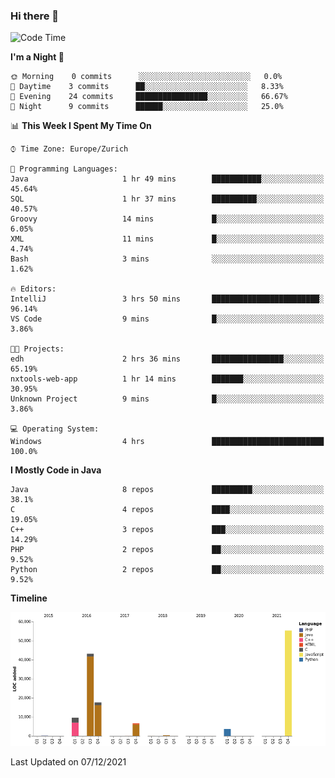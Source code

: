 ### Hi there 👋

<!--START_SECTION:waka-->
![Code Time](http://img.shields.io/badge/Code%20Time-3%2C270%20hrs%2029%20mins-blue)

**I'm a Night 🦉** 

```text
🌞 Morning    0 commits      ░░░░░░░░░░░░░░░░░░░░░░░░░   0.0% 
🌆 Daytime    3 commits      ██░░░░░░░░░░░░░░░░░░░░░░░   8.33% 
🌃 Evening    24 commits     ████████████████░░░░░░░░░   66.67% 
🌙 Night      9 commits      ██████░░░░░░░░░░░░░░░░░░░   25.0%

```


📊 **This Week I Spent My Time On** 

```text
⌚︎ Time Zone: Europe/Zurich

💬 Programming Languages: 
Java                     1 hr 49 mins        ███████████░░░░░░░░░░░░░░   45.64% 
SQL                      1 hr 37 mins        ██████████░░░░░░░░░░░░░░░   40.57% 
Groovy                   14 mins             █░░░░░░░░░░░░░░░░░░░░░░░░   6.05% 
XML                      11 mins             █░░░░░░░░░░░░░░░░░░░░░░░░   4.74% 
Bash                     3 mins              ░░░░░░░░░░░░░░░░░░░░░░░░░   1.62%

🔥 Editors: 
IntelliJ                 3 hrs 50 mins       ████████████████████████░   96.14% 
VS Code                  9 mins              █░░░░░░░░░░░░░░░░░░░░░░░░   3.86%

🐱‍💻 Projects: 
edh                      2 hrs 36 mins       ████████████████░░░░░░░░░   65.19% 
nxtools-web-app          1 hr 14 mins        ███████░░░░░░░░░░░░░░░░░░   30.95% 
Unknown Project          9 mins              █░░░░░░░░░░░░░░░░░░░░░░░░   3.86%

💻 Operating System: 
Windows                  4 hrs               █████████████████████████   100.0%

```

**I Mostly Code in Java** 

```text
Java                     8 repos             █████████░░░░░░░░░░░░░░░░   38.1% 
C                        4 repos             ████░░░░░░░░░░░░░░░░░░░░░   19.05% 
C++                      3 repos             ███░░░░░░░░░░░░░░░░░░░░░░   14.29% 
PHP                      2 repos             ██░░░░░░░░░░░░░░░░░░░░░░░   9.52% 
Python                   2 repos             ██░░░░░░░░░░░░░░░░░░░░░░░   9.52%

```


**Timeline**

![Chart not found](https://raw.githubusercontent.com/JimR21/JimR21/master/charts/bar_graph.png) 


 Last Updated on 07/12/2021
<!--END_SECTION:waka-->

<!--
**JimR21/JimR21** is a ✨ _special_ ✨ repository because its `README.md` (this file) appears on your GitHub profile.

Here are some ideas to get you started:

- 🔭 I’m currently working on ...
- 🌱 I’m currently learning ...
- 👯 I’m looking to collaborate on ...
- 🤔 I’m looking for help with ...
- 💬 Ask me about ...
- 📫 How to reach me: ...
- 😄 Pronouns: ...
- ⚡ Fun fact: ...
-->
